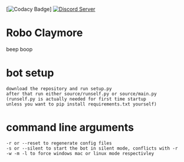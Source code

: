 [![Codacy Badge](https://tinyurl.com/yb5fp542)]
[![Discord Server](https://discordapp.com/api/guilds/441399366000050197/widget.png?style=shield)](https://tinyurl.com/claybot)

# Robo Claymore
beep boop

# bot setup
```
download the repository and run setup.py
after that run either source/runself.py or source/main.py
(runself.py is actually needed for first time startup
unless you want to pip install requirements.txt yourself)
```
# command line arguments
```
-r or --reset to regenerate config files
-s or --silent to start the bot in silent mode, conflicts with -r
-w -m -l to force windows mac or linux mode respectivley
```
